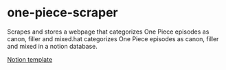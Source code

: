 # one-piece-scraper

Scrapes and stores a webpage that categorizes One Piece episodes as canon, filler and mixed.hat categorizes One Piece episodes as canon, filler and mixed in a notion database.

[Notion template](https://jatinchhabra.gumroad.com/l/uetms) 
